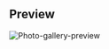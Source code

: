 ## Preview
![Photo-gallery-preview](https://user-images.githubusercontent.com/94491363/156796657-7d6f48ff-b3f7-41e1-b168-a7492994f83f.png)
